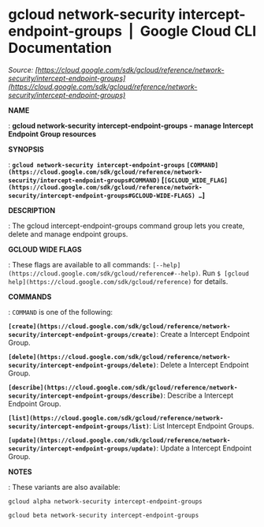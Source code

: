 # gcloud network-security intercept-endpoint-groups  |  Google Cloud CLI Documentation

*Source: [https://cloud.google.com/sdk/gcloud/reference/network-security/intercept-endpoint-groups](https://cloud.google.com/sdk/gcloud/reference/network-security/intercept-endpoint-groups)*

**NAME**

: **gcloud network-security intercept-endpoint-groups - manage Intercept Endpoint Group resources**

**SYNOPSIS**

: **`gcloud network-security intercept-endpoint-groups` `[COMMAND](https://cloud.google.com/sdk/gcloud/reference/network-security/intercept-endpoint-groups#COMMAND)` [`[GCLOUD_WIDE_FLAG](https://cloud.google.com/sdk/gcloud/reference/network-security/intercept-endpoint-groups#GCLOUD-WIDE-FLAGS) …`]**

**DESCRIPTION**

: The gcloud intercept-endpoint-groups command group lets you create, delete and
manage endpoint groups.

**GCLOUD WIDE FLAGS**

: These flags are available to all commands: `[--help](https://cloud.google.com/sdk/gcloud/reference#--help)`.
Run `$ [gcloud help](https://cloud.google.com/sdk/gcloud/reference)` for details.

**COMMANDS**

: ``COMMAND`` is one of the following:

**`[create](https://cloud.google.com/sdk/gcloud/reference/network-security/intercept-endpoint-groups/create)`**:
Create a Intercept Endpoint Group.

**`[delete](https://cloud.google.com/sdk/gcloud/reference/network-security/intercept-endpoint-groups/delete)`**:
Delete a Intercept Endpoint Group.

**`[describe](https://cloud.google.com/sdk/gcloud/reference/network-security/intercept-endpoint-groups/describe)`**:
Describe a Intercept Endpoint Group.

**`[list](https://cloud.google.com/sdk/gcloud/reference/network-security/intercept-endpoint-groups/list)`**:
List Intercept Endpoint Groups.

**`[update](https://cloud.google.com/sdk/gcloud/reference/network-security/intercept-endpoint-groups/update)`**:
Update a Intercept Endpoint Group.

**NOTES**

: These variants are also available:

```
gcloud alpha network-security intercept-endpoint-groups
```

```
gcloud beta network-security intercept-endpoint-groups
```